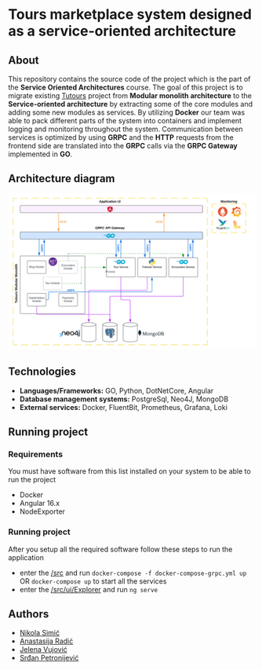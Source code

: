 # Tours marketplace system designed as a service-oriented architecture

## About
This repository contains the source code of the project which is the part of the **Service Oriented Architectures** course. The goal of this project is to migrate existing [Tutours](https://github.com/RA2020PSW8/tourism-api) project from **Modular monolith architecture** to the **Service-oriented architecture** by extracting some of the core modules and adding some new modules as services. By utilizing **Docker** our team was able to pack different parts of the system into containers and implement logging and monitoring throughout the system. Communication between services is optimized by using **GRPC** and the **HTTP** requests from the frontend side are translated into the **GRPC** calls via the **GRPC Gateway** implemented in **GO**.

## Architecture diagram
![Architecture diagram](/docs/architecture.png)

## Technologies
* **Languages/Frameworks:** GO, Python, DotNetCore, Angular
* **Database management systems:** PostgreSql, Neo4J, MongoDB
* **External services:** Docker, FluentBit, Prometheus, Grafana, Loki

## Running project
### Requirements
You must have software from this list installed on your system to be able to run the project
* Docker
* Angular 16.x
* NodeExporter

### Running project
After you setup all the required software follow these steps to run the application
* enter the [/src](/src/) and run ``docker-compose -f docker-compose-grpc.yml up`` OR ``docker-compose up`` to start all the services 
* enter the [/src/ui/Explorer](/src/ui/Explorer/) and run ``ng serve``

## Authors

* [Nikola Simić](https://github.com/dXellor)
* [Anastasija Radić](https://github.com/anastasijaradic)
* [Jelena Vujović](https://github.com/zanyaIO)
* [Srđan Petronijević](https://github.com/srdjanpetronijevic)